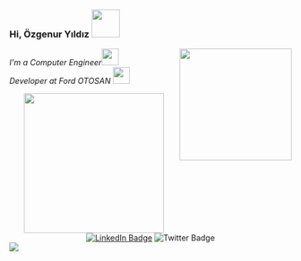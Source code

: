 
<h3> Hi, Özgenur Yıldız <img src="https://media.giphy.com/media/mGcNjsfWAjY5AEZNw6/giphy.gif" width="50"></h3>
<img align='right' src="https://media.giphy.com/media/ieyl9zmCjO4b4t6qoY/giphy.gif" width="200">
<p><em>I'm a Computer Engineer<img src="https://media.giphy.com/media/fYSnHlufseco8Fh93Z/giphy.gif" width="30"></br>Developer at Ford OTOSAN
  <img src="https://media.giphy.com/media/WUlplcMpOCEmTGBtBW/giphy.gif" width="30"> 
</em></p>

<div id="header" align="center">
  <img src="https://media.giphy.com/media/68BuPwhY3moYZWdfJy/giphy.gif" width="250"/>
</div>

<div id="badges" align="center">
  <a href="https://www.linkedin.com/in/özgenur-yıldız-793b581a8/"><img src="https://img.shields.io/badge/LinkedIn-blue?style=for-the-badge&logo=linkedin&logoColor=white" alt="LinkedIn Badge"/></a>
  <img src="https://img.shields.io/badge/Twitter-blue?style=for-the-badge&logo=twitter&logoColor=white" alt="Twitter Badge"/>
</div>
<div align="center">
<img  src="https://komarev.com/ghpvc/?username=ozgenurryildiz&style=flat-square&color=blue" alt=""/>
  </div>
<div>
  <img src="https://github-readme-stats.vercel.app/api?username=ozgenurryildiz&show_icons=true&theme=nightowl"/>
</div>
